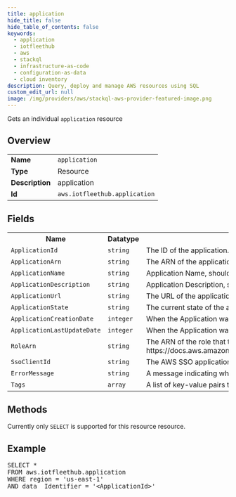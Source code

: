 ```yaml
---
title: application
hide_title: false
hide_table_of_contents: false
keywords:
  - application
  - iotfleethub
  - aws
  - stackql
  - infrastructure-as-code
  - configuration-as-data
  - cloud inventory
description: Query, deploy and manage AWS resources using SQL
custom_edit_url: null
image: /img/providers/aws/stackql-aws-provider-featured-image.png
---
```

Gets an individual <code>application</code> resource

## Overview
<table><tbody>
<tr><td><b>Name</b></td><td><code>application</code></td></tr>
<tr><td><b>Type</b></td><td>Resource</td></tr>
<tr><td><b>Description</b></td><td>application</td></tr>
<tr><td><b>Id</b></td><td><code>aws.iotfleethub.application</code></td></tr>
</tbody></table>

## Fields
<table><tbody>
<tr><th>Name</th><th>Datatype</th><th>Description</th></tr>
<tr><td><code>ApplicationId</code></td><td><code>string</code></td><td>The ID of the application.</td></tr>
<tr><td><code>ApplicationArn</code></td><td><code>string</code></td><td>The ARN of the application.</td></tr>
<tr><td><code>ApplicationName</code></td><td><code>string</code></td><td>Application Name, should be between 1 and 256 characters.</td></tr>
<tr><td><code>ApplicationDescription</code></td><td><code>string</code></td><td>Application Description, should be between 1 and 2048 characters.</td></tr>
<tr><td><code>ApplicationUrl</code></td><td><code>string</code></td><td>The URL of the application.</td></tr>
<tr><td><code>ApplicationState</code></td><td><code>string</code></td><td>The current state of the application.</td></tr>
<tr><td><code>ApplicationCreationDate</code></td><td><code>integer</code></td><td>When the Application was created</td></tr>
<tr><td><code>ApplicationLastUpdateDate</code></td><td><code>integer</code></td><td>When the Application was last updated</td></tr>
<tr><td><code>RoleArn</code></td><td><code>string</code></td><td>The ARN of the role that the web application assumes when it interacts with AWS IoT Core. For more info on configuring this attribute, see https:&#x2F;&#x2F;docs.aws.amazon.com&#x2F;iot&#x2F;latest&#x2F;apireference&#x2F;API_iotfleethub_CreateApplication.html#API_iotfleethub_CreateApplication_RequestSyntax</td></tr>
<tr><td><code>SsoClientId</code></td><td><code>string</code></td><td>The AWS SSO application generated client ID (used with AWS SSO APIs).</td></tr>
<tr><td><code>ErrorMessage</code></td><td><code>string</code></td><td>A message indicating why Create or Delete Application failed.</td></tr>
<tr><td><code>Tags</code></td><td><code>array</code></td><td>A list of key-value pairs that contain metadata for the application.</td></tr>

</tbody></table>

## Methods
Currently only <code>SELECT</code> is supported for this resource resource.

## Example
<pre>
SELECT *<br/>FROM aws.iotfleethub.application<br/>WHERE region = 'us-east-1'<br/>AND data__Identifier = '&lt;ApplicationId&gt;'
</pre>
